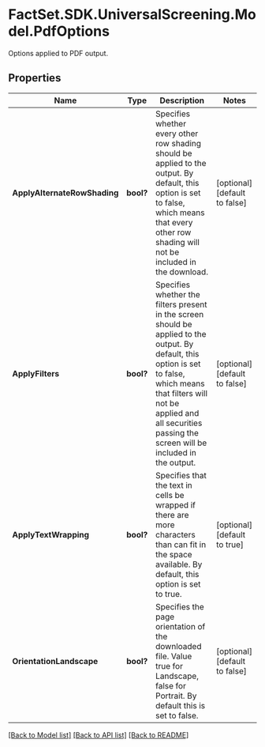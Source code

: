 # FactSet.SDK.UniversalScreening.Model.PdfOptions
Options applied to PDF output.

## Properties

Name | Type | Description | Notes
------------ | ------------- | ------------- | -------------
**ApplyAlternateRowShading** | **bool?** | Specifies whether every other row shading should be applied to the output. By default, this option is set to false, which means that every other row shading will not be included in the download. | [optional] [default to false]
**ApplyFilters** | **bool?** | Specifies whether the filters present in the screen should be applied to the output. By default, this option is set to false, which means that filters will not be applied and all securities passing the screen will be included in the output. | [optional] [default to false]
**ApplyTextWrapping** | **bool?** | Specifies that the text in cells be wrapped if there are more characters than can fit in the space available. By default, this option is set to true. | [optional] [default to true]
**OrientationLandscape** | **bool?** | Specifies the page orientation of the downloaded file. Value true for Landscape, false for Portrait. By default this is set to false. | [optional] [default to false]

[[Back to Model list]](../README.md#documentation-for-models) [[Back to API list]](../README.md#documentation-for-api-endpoints) [[Back to README]](../README.md)

